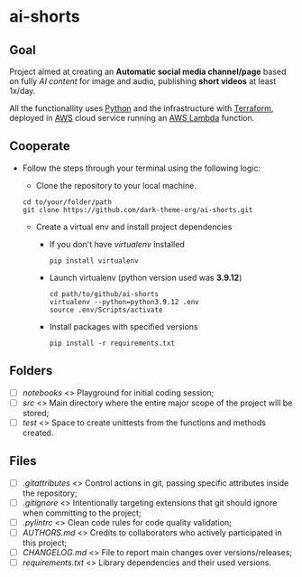 # ai-shorts

## Goal

Project aimed at creating an **Automatic social media channel/page** based on fully *AI content* for image and audio, publishing **short videos** at least 1x/day.

All the functionallity uses [Python](https://www.python.org/) and the infrastructure with [Terraform](https://www.terraform.io/), deployed in [AWS](https://aws.amazon.com/pt/?nc2=h_lg) cloud service running an [AWS Lambda](https://aws.amazon.com/pt/lambda/?nc2=type_a) function.

## Cooperate

- Follow the steps through your terminal using the following logic:

  - Clone the repository to your local machine.

  ```terminal
  cd to/your/folder/path
  git clone https://github.com/dark-theme-org/ai-shorts.git
  ```

  - Create a virtual env and install project dependencies

    - If you don't have *virtualenv* installed

        ```terminal
        pip install virtualenv
        ```

    - Launch virtualenv (python version used was **3.9.12**)

        ```terminal
        cd path/to/github/ai-shorts
        virtualenv --python=python3.9.12 .env
        source .env/Scripts/activate
        ```

    - Install packages with specified versions

        ```terminal
        pip install -r requirements.txt
        ```

## Folders

- [ ] *notebooks* <> Playground for initial coding session;
- [ ] *src* <> Main directory where the entire major scope of the project will be stored;
- [ ] *test* <> Space to create unittests from the functions and methods created.

## Files

- [ ] *.gitattributes* <> Control actions in git, passing specific attributes inside the repository;
- [ ] *.gitignore* <> Intentionally targeting extensions that git should ignore when committing to the project;
- [ ] *.pylintrc* <> Clean code rules for code quality validation;
- [ ] *AUTHORS.md* <> Credits to collaborators who actively participated in this project;
- [ ] *CHANGELOG.md* <> File to report main changes over versions/releases;
- [ ] *requirements.txt* <> Library dependencies and their used versions.
